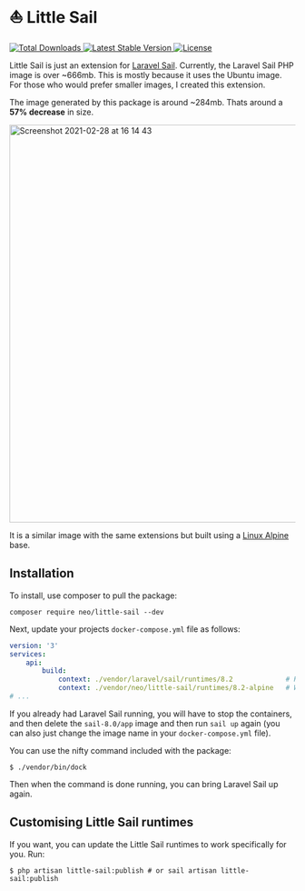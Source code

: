 # ⛵ Little Sail

<p>
    <a href="https://packagist.org/packages/neo/little-sail">
        <img src="https://img.shields.io/packagist/dt/neo/little-sail" alt="Total Downloads">
    </a>
    <a href="https://packagist.org/packages/neo/little-sail">
        <img src="https://img.shields.io/packagist/v/neo/little-sail" alt="Latest Stable Version">
    </a>
    <a href="https://packagist.org/packages/neo/little-sail">
        <img src="https://img.shields.io/packagist/l/neo/little-sail" alt="License">
    </a>
</p>

Little Sail is just an extension for [Laravel Sail](https://github.com/laravel/sail). Currently, the Laravel Sail PHP image is over ~666mb. This is mostly because it uses the Ubuntu image. For those who would prefer smaller images, I created this extension.

The image generated by this package is around ~284mb. Thats around a **57% decrease** in size.

<p>
    <img width="700" alt="Screenshot 2021-02-28 at 16 14 43" src="https://user-images.githubusercontent.com/807318/109423532-1365b580-79e0-11eb-955f-9cd51fe661f1.png">
</p>

It is a similar image with the same extensions but built using a [Linux Alpine](https://alpinelinux.org/) base.

## Installation
To install, use composer to pull the package:

```shell
composer require neo/little-sail --dev
```

Next, update your projects `docker-compose.yml` file as follows:

```yaml
version: '3'
services:
    api:
        build:
            context: ./vendor/laravel/sail/runtimes/8.2             # Replace this
            context: ./vendor/neo/little-sail/runtimes/8.2-alpine   # With this (or 8.0 or 7.4 if thats what you want)
# ...
```

If you already had Laravel Sail running, you will have to stop the containers, and then delete the `sail-8.0/app` image and then run `sail up` again (you can also just change the image name in your `docker-compose.yml` file).

You can use the nifty command included with the package:

```shell
$ ./vendor/bin/dock
```

Then when the command is done running, you can bring Laravel Sail up again.

## Customising Little Sail runtimes
If you want, you can update the Little Sail runtimes to work specifically for you. Run:

```shell
$ php artisan little-sail:publish # or sail artisan little-sail:publish
```
